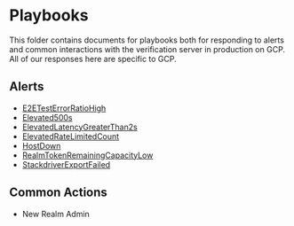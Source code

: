 # Playbooks

This folder contains documents for playbooks both for responding to
alerts and common interactions with the verification server in
production on GCP. All of our responses here are specific to GCP.

## Alerts

- [E2ETestErrorRatioHigh](alerts/E2ETestErrorRatioHigh.md)
- [Elevated500s](alerts/Elevated500s.md)
- [ElevatedLatencyGreaterThan2s](alerts/ElevatedLatencyGreaterThan2s.md)
- [ElevatedRateLimitedCount](alerts/ElevatedRateLimitedCount.md)
- [HostDown](alerts/HostDown.md)
- [RealmTokenRemainingCapacityLow](alerts/RealmTokenRemainingCapacityLow.md)
- [StackdriverExportFailed](alerts/StackdriverExportFailed.md)

## Common Actions

- New Realm Admin
